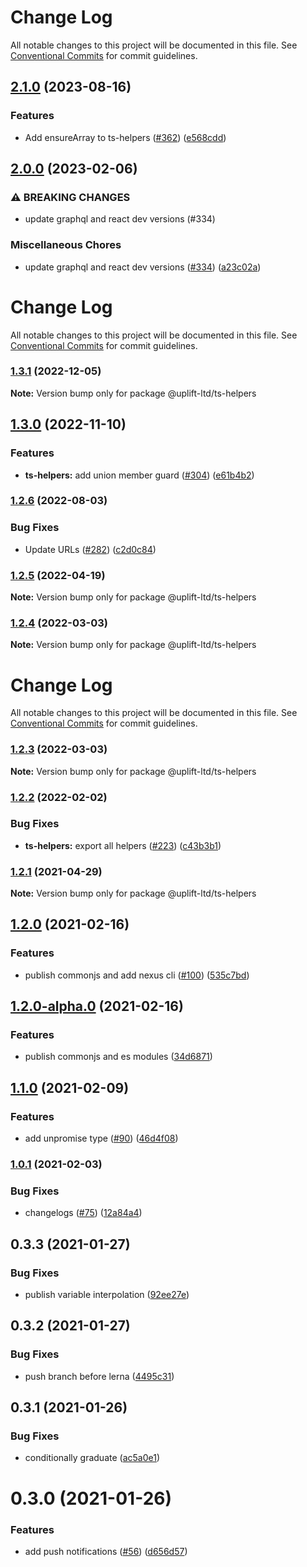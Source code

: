 # Change Log

All notable changes to this project will be documented in this file. See
[Conventional Commits](https://conventionalcommits.org) for commit guidelines.

## [2.1.0](https://github.com/uplift-ltd/nexus/compare/@uplift-ltd/ts-helpers@2.0.0...@uplift-ltd/ts-helpers@2.1.0) (2023-08-16)

### Features

- Add ensureArray to ts-helpers ([#362](https://github.com/uplift-ltd/nexus/issues/362))
  ([e568cdd](https://github.com/uplift-ltd/nexus/commit/e568cdd728d30724609320c2f16ee6e8f0eac459))

## [2.0.0](https://github.com/uplift-ltd/nexus/compare/@uplift-ltd/ts-helpers@1.3.1...@uplift-ltd/ts-helpers@2.0.0) (2023-02-06)

### ⚠ BREAKING CHANGES

- update graphql and react dev versions (#334)

### Miscellaneous Chores

- update graphql and react dev versions ([#334](https://github.com/uplift-ltd/nexus/issues/334))
  ([a23c02a](https://github.com/uplift-ltd/nexus/commit/a23c02a120dfde626c39c3dae392d36e874bd9cd))

# Change Log

All notable changes to this project will be documented in this file. See
[Conventional Commits](https://conventionalcommits.org) for commit guidelines.

### [1.3.1](https://github.com/uplift-ltd/nexus/compare/@uplift-ltd/ts-helpers@1.3.0...@uplift-ltd/ts-helpers@1.3.1) (2022-12-05)

**Note:** Version bump only for package @uplift-ltd/ts-helpers

## [1.3.0](https://github.com/uplift-ltd/nexus/compare/@uplift-ltd/ts-helpers@1.2.6...@uplift-ltd/ts-helpers@1.3.0) (2022-11-10)

### Features

- **ts-helpers:** add union member guard ([#304](https://github.com/uplift-ltd/nexus/issues/304))
  ([e61b4b2](https://github.com/uplift-ltd/nexus/commit/e61b4b273ea01a28a51782bad6bea3095deab79c))

### [1.2.6](https://github.com/uplift-ltd/nexus/compare/@uplift-ltd/ts-helpers@1.2.5...@uplift-ltd/ts-helpers@1.2.6) (2022-08-03)

### Bug Fixes

- Update URLs ([#282](https://github.com/uplift-ltd/nexus/issues/282))
  ([c2d0c84](https://github.com/uplift-ltd/nexus/commit/c2d0c843c8eb18c4a9ae360ee2d840f5be388fac))

### [1.2.5](https://github.com/uplift-ltd/nexus/compare/@uplift-ltd/ts-helpers@1.2.4...@uplift-ltd/ts-helpers@1.2.5) (2022-04-19)

**Note:** Version bump only for package @uplift-ltd/ts-helpers

### [1.2.4](https://github.com/uplift-ltd/nexus/compare/@uplift-ltd/ts-helpers@1.2.3...@uplift-ltd/ts-helpers@1.2.4) (2022-03-03)

**Note:** Version bump only for package @uplift-ltd/ts-helpers

# Change Log

All notable changes to this project will be documented in this file. See
[Conventional Commits](https://conventionalcommits.org) for commit guidelines.

### [1.2.3](https://github.com/uplift-ltd/nexus/compare/@uplift-ltd/ts-helpers@1.2.2...@uplift-ltd/ts-helpers@1.2.3) (2022-03-03)

**Note:** Version bump only for package @uplift-ltd/ts-helpers

### [1.2.2](https://github.com/uplift-ltd/nexus/compare/@uplift-ltd/ts-helpers@1.2.1...@uplift-ltd/ts-helpers@1.2.2) (2022-02-02)

### Bug Fixes

- **ts-helpers:** export all helpers ([#223](https://github.com/uplift-ltd/nexus/issues/223))
  ([c43b3b1](https://github.com/uplift-ltd/nexus/commit/c43b3b193d20b3913586294a7614e11112b2c320))

### [1.2.1](https://github.com/uplift-ltd/nexus/compare/@uplift-ltd/ts-helpers@1.2.0...@uplift-ltd/ts-helpers@1.2.1) (2021-04-29)

**Note:** Version bump only for package @uplift-ltd/ts-helpers

## [1.2.0](https://github.com/uplift-ltd/nexus/compare/@uplift-ltd/ts-helpers@1.1.0...@uplift-ltd/ts-helpers@1.2.0) (2021-02-16)

### Features

- publish commonjs and add nexus cli ([#100](https://github.com/uplift-ltd/nexus/issues/100))
  ([535c7bd](https://github.com/uplift-ltd/nexus/commit/535c7bd0ad8224b9dde814f18f9d5082366061e1))

## [1.2.0-alpha.0](https://github.com/uplift-ltd/nexus/compare/@uplift-ltd/ts-helpers@1.1.0...@uplift-ltd/ts-helpers@1.2.0-alpha.0) (2021-02-16)

### Features

- publish commonjs and es modules
  ([34d6871](https://github.com/uplift-ltd/nexus/commit/34d6871f720efebf2d48773ae1e17c8dc6fd652d))

## [1.1.0](https://github.com/uplift-ltd/nexus/compare/@uplift-ltd/ts-helpers@1.0.1...@uplift-ltd/ts-helpers@1.1.0) (2021-02-09)

### Features

- add unpromise type ([#90](https://github.com/uplift-ltd/nexus/issues/90))
  ([46d4f08](https://github.com/uplift-ltd/nexus/commit/46d4f08741436f2f9a2a378a1cdcf29795d7dca1))

### [1.0.1](https://github.com/uplift-ltd/nexus/compare/@uplift-ltd/ts-helpers@0.4.0...@uplift-ltd/ts-helpers@1.0.1) (2021-02-03)

### Bug Fixes

- changelogs ([#75](https://github.com/uplift-ltd/nexus/issues/75))
  ([12a84a4](https://github.com/uplift-ltd/nexus/commit/12a84a443f74257efe930d0dcf96b61635643dcd))

## 0.3.3 (2021-01-27)

### Bug Fixes

- publish variable interpolation
  ([92ee27e](https://github.com/uplift-ltd/nexus/commit/92ee27e2b1a473d14e95120fd9835f90e2b4b0d0))

## 0.3.2 (2021-01-27)

### Bug Fixes

- push branch before lerna
  ([4495c31](https://github.com/uplift-ltd/nexus/commit/4495c311019edad65242fddfcbec3763a86f528c))

## 0.3.1 (2021-01-26)

### Bug Fixes

- conditionally graduate
  ([ac5a0e1](https://github.com/uplift-ltd/nexus/commit/ac5a0e1fc880399a0b498e7eac042f1572fee991))

# 0.3.0 (2021-01-26)

### Features

- add push notifications ([#56](https://github.com/uplift-ltd/nexus/issues/56))
  ([d656d57](https://github.com/uplift-ltd/nexus/commit/d656d57fa545c77c9c28aab77e57ea43a2bacc60))
